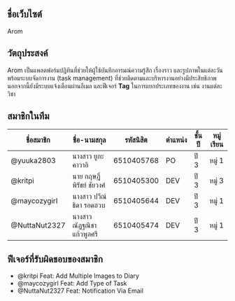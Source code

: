 ## ชื่อเว็บไซต์
Arom

## วัตถุประสงค์
Arom เป็นแพลตฟอร์มปฏิทินที่ช่วยให้ผู้ใช้บันทึกอารมณ์ความรู้สึก เรื่องราว และรูปภาพในแต่ละวัน พร้อมระบบจัดการงาน (task management) ที่ช่วยติดตามและบริหารงานอย่างมีประสิทธิภาพ นอกจากนี้ยังมีระบบแจ้งเตือนผ่านอีเมล และฟีเจอร์ **Tag** ในการแยกประเภทของงาน เช่น งานแต่ละวิชา


## สมาชิกในทีม
| ชื่อสมาชิก      | ชื่อ-นามสกุล                    | รหัสนิสิต   | ตำแหน่ง | ชั้นปี | หมู่เรียน |
|-----------------|----------------------------------|-------------|-----------|--------|-----|
| @yuuka2803      | นางสาว ยูกะ คาวาอิ              | 6510405768  | PO        | ปี 3  | หมู่ 1 |
| @kritpi         | นาย กฤษฎิ์พิรัชย์ ชัยวงศ์       | 6510405300  | DEV       | ปี 3  | หมู่ 3 |
| @maycozygirl    | นางสาว ปวีณ์ธิดา รอดฮวบ         | 6510405644  | DEV       | ปี 3  | หมู่ 1 |
| @NuttaNut2327   | นางสาว ณัฏฐณิชา แก้วพูลศรี                     | 6510405474 | DEV | ปี 3   | หมู่ 1 |

## ฟีเจอร์ที่รับผิดชอบของสมาชิก
- @kritpi Feat: Add Multiple Images to Diary
- @maycozygirl Feat: Add Type of Task
- @NuttaNut2327 Feat: Notification Via Email
